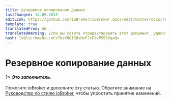 ```yaml
---
title: резервное копирование данных
lastChanged: 14.09.2018
editLink: https://github.com/ioBroker/ioBroker.docs/edit/master/docs/ru/config/backup.md
template: true
translatedFrom: de
translatedWarning: Если вы хотите отредактировать этот документ, удалите поле «translationFrom», в противном случае этот документ будет снова автоматически переведен
hash: lkQlsL+km/BcLcuCvTbxtBQISB+HeFJrElvP59SVgaQ=
---
```

# Резервное копирование данных
?> ***Это заполнитель***.<br><br> Помогите ioBroker и дополните эту статью. Обратите внимание на [Руководство по стилю ioBroker](https://www.iobroker.net/#de/documentation/community/styleguidedoc.md), чтобы упростить принятие изменений.